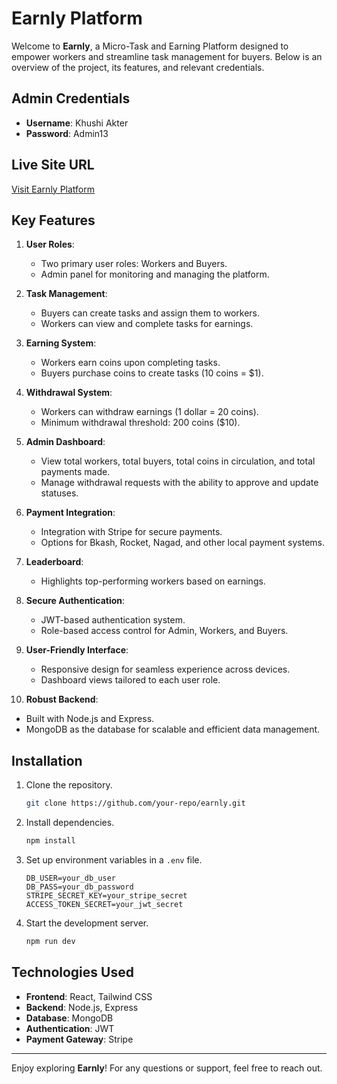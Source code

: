 # Earnly Platform

Welcome to **Earnly**, a Micro-Task and Earning Platform designed to empower workers and streamline task management for buyers. Below is an overview of the project, its features, and relevant credentials.

## Admin Credentials
- **Username**: Khushi Akter
- **Password**: Admin13

## Live Site URL
[Visit Earnly Platform](https://earnly-fad73.web.app/)

## Key Features

1. **User Roles**:
   - Two primary user roles: Workers and Buyers.
   - Admin panel for monitoring and managing the platform.

2. **Task Management**:
   - Buyers can create tasks and assign them to workers.
   - Workers can view and complete tasks for earnings.

3. **Earning System**:
   - Workers earn coins upon completing tasks.
   - Buyers purchase coins to create tasks (10 coins = $1).

4. **Withdrawal System**:
   - Workers can withdraw earnings (1 dollar = 20 coins).
   - Minimum withdrawal threshold: 200 coins ($10).

5. **Admin Dashboard**:
   - View total workers, total buyers, total coins in circulation, and total payments made.
   - Manage withdrawal requests with the ability to approve and update statuses.

6. **Payment Integration**:
   - Integration with Stripe for secure payments.
   - Options for Bkash, Rocket, Nagad, and other local payment systems.

7. **Leaderboard**:
   - Highlights top-performing workers based on earnings.

8. **Secure Authentication**:
   - JWT-based authentication system.
   - Role-based access control for Admin, Workers, and Buyers.

9. **User-Friendly Interface**:
   - Responsive design for seamless experience across devices.
   - Dashboard views tailored to each user role.

10. **Robust Backend**:
   - Built with Node.js and Express.
   - MongoDB as the database for scalable and efficient data management.

## Installation
1. Clone the repository.
   ```bash
   git clone https://github.com/your-repo/earnly.git
   ```
2. Install dependencies.
   ```bash
   npm install
   ```
3. Set up environment variables in a `.env` file.
   ```env
   DB_USER=your_db_user
   DB_PASS=your_db_password
   STRIPE_SECRET_KEY=your_stripe_secret
   ACCESS_TOKEN_SECRET=your_jwt_secret
   ```
4. Start the development server.
   ```bash
   npm run dev
   ```

## Technologies Used
- **Frontend**: React, Tailwind CSS
- **Backend**: Node.js, Express
- **Database**: MongoDB
- **Authentication**: JWT
- **Payment Gateway**: Stripe

---

Enjoy exploring **Earnly**! For any questions or support, feel free to reach out.
